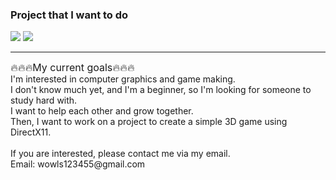 ### Project that I want to do

<a href="https://www.unrealengine.com/ko/unreal-engine-5" target="_blank"><img src="https://img.shields.io/badge/Unreal Engine-0E1128?style=for-the-badge&logo=Unreal Engine&logoColor=white"/></a>
<a href="https://en.cppreference.com/w/" target="_blank"><img src="https://img.shields.io/badge/C++-00599C?style=for-the-badge&logo=cplusplus&logoColor=white"/></a>
<br>
<hr>
<font size=3>🔥🔥🔥My current goals🔥🔥🔥</font></br>
I'm interested in computer graphics and game making. <br>
I don't know much yet, and I'm a beginner, so I'm looking for someone to study hard with. <br>
I want to help each other and grow together. <br>
Then, I want to work on a project to create a simple 3D game using DirectX11. <br>
<br>
If you are interested, please contact me via my email.
<br>
Email: wowls123455@gmail.com

